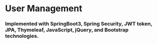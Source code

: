 
# User Management

### Implemented with SpringBoot3, Spring Security, JWT token, JPA, Thymeleaf, JavaScript, jQuery, and Bootstrap technologies.
